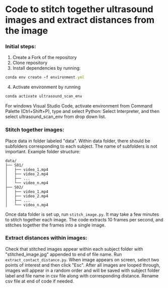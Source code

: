 # Code to stitch together ultrasound images and extract distances from the image

### Initial steps:
1. Create a Fork of the repository
2. Clone repository
3. Install dependencies by running:
    
```rb
conda env create -f environment.yml
```

4. Activate environment by running
```rb
conda activate ultrasound_scan_env
```
  
For windows Visual Studio Code, activate environment from Command Palette (Ctrl+Shift+P), type and select Python: Select Interpreter, and then select ultrasound_scan_env from drop down list. 
       
### Stitch together images:

Place data in folder labeled "data". Within data folder, there should be subfolders corresponding to each subject. The name of subfolders is not important. Example folder structure: 
```
data/
├── S01/
│   ├── video_1.mp4
│   ├── video_2.mp4
│   ├── ...
│   └── video_n.mp4
├── S02/
│   ├── video_1.mp4
│   ├── video_2.mp4
│   ├── ...
│   └── video_n.mp4
```
Once data folder is set up, run ```stitch_image.py```. It may take a few minutes to stitch together each image. The code extracts 10 frames per second, and stitches together the frames into a single image. 

### Extract distances within images:

Check that stitched images appear within each subject folder with "stitched_image.jpg" appended to end of file name. Run ```extract_contact_distance.py```. When image appears on screen, select two points of interest and then click "Esc". After all images are looped through, images will appear in a random order and will be saved with subject folder label and file name in csv file along with corresponding distance. Rename csv file at end of code if needed.
